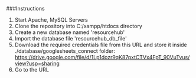 ###Instructions

1) Start Apache, MySQL Servers
2) Clone the repository into C:/xampp/htdocs directory
3) Create a new database named 'resourcehub'
4) Import the database file 'resourcehub_db_file'
5) Download the required credentials file from this URL and store it inside ./database/googlesheets_connect folder:
   https://drive.google.com/file/d/1Lp1dozr9qK87pxtCTVx4FpT_90VuTvus/view?usp=sharing
6) Go to the URL